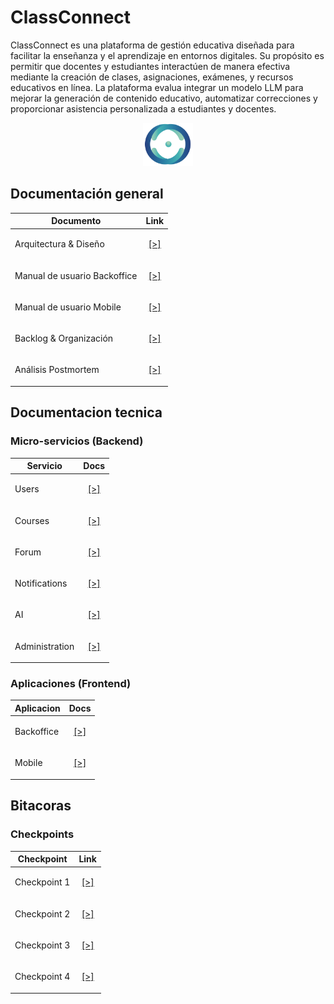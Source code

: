 # ClassConnect

ClassConnect es una plataforma de gestión educativa diseñada para facilitar la enseñanza y el aprendizaje en entornos digitales. Su propósito es permitir que docentes y estudiantes interactúen de manera efectiva mediante la creación de clases, asignaciones, exámenes, y recursos educativos en línea. La plataforma evalua integrar un modelo LLM para mejorar la generación de contenido educativo, automatizar correcciones y proporcionar asistencia personalizada a estudiantes y docentes.

<div align="center">
<img src="./img/cc_logo.png" alt="logo" width="80px" />
</div>

## Documentación general

| Documento                       | Link |
|----------------------------------|------|
| Arquitectura & Diseño            | <p align="center">[[>]](./tech/architecture.md)</p> |
| Manual de usuario Backoffice     | <p align="center">[[>]](./man/backoffice.md)</p> |
| Manual de usuario Mobile         | <p align="center">[[>]](./man/mobile.md)</p> |
| Backlog & Organización           | <p align="center">[[>]](./misc/backlog.md)</p> |
| Análisis Postmortem              | <p align="center">[[>]](./misc/postmortem.md)</p> |

## Documentacion tecnica

### Micro-servicios (Backend)

| Servicio        | Docs                  |
|-----------------|--------------------------------|
| Users           | <p align="center">[[>]](./tech/users.md)</p>       |
| Courses         | <p align="center">[[>]](./tech/courses.md)</p>       |
| Forum           | <p align="center">[[>]](./tech/forum.md)</p>       |
| Notifications   | <p align="center">[[>]](./tech/notifs.md)</p>       |
| AI              | <p align="center">[[>]](./tech/ai.md)</p>       |
| Administration  | <p align="center">[[>]](./tech/admin.md)</p>       |

### Aplicaciones (Frontend)

| Aplicacion        | Docs                  |
|-----------------|--------------------------------|
| Backoffice           | <p align="center">[[>]](./tech/backoffice.md)</p>       |
| Mobile         | <p align="center">[[>]](./tech/mobile.md)</p>       |

## Bitacoras

### Checkpoints

| Checkpoint | Link |
|---|------|
| Checkpoint 1 | <p align="center">[[>]](./checkpoints/chp1.md)</p> |
| Checkpoint 2 | <p align="center">[[>]](./checkpoints/chp2.md)</p> |
| Checkpoint 3 | <p align="center">[[>]](./checkpoints/chp3.md)</p> |
| Checkpoint 4 | <p align="center">[[>]](./checkpoints/chp4.md)</p> |
